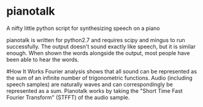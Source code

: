 # pianotalk
A nifty little python script for synthesizing speech on a piano

pianotalk is written for python2.7 and requires scipy and mingus to run successfully. The output doesn't sound exactly like speech, but it is similar enough. When shown the words alongside the output, most people have been able to hear the words.

#How It Works
Fourier analysis shows that all sound can be represented as the sum of an infinite number of trigonometric functions. Audio (including speech samples) are naturally waves and can correspondingly be represented as a sum. Pianotalk works by taking the "Short Time Fast Fourier Transform" (STFFT) of the audio sample.
